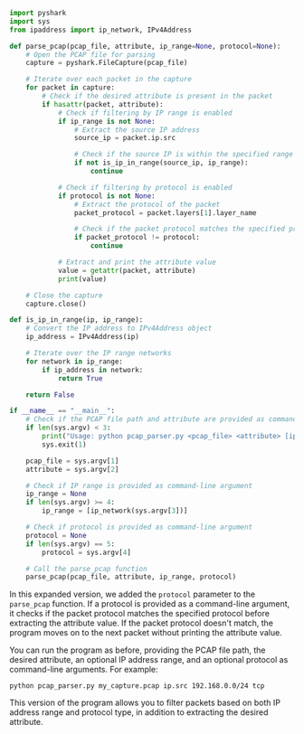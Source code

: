 ```python
import pyshark
import sys
from ipaddress import ip_network, IPv4Address

def parse_pcap(pcap_file, attribute, ip_range=None, protocol=None):
    # Open the PCAP file for parsing
    capture = pyshark.FileCapture(pcap_file)

    # Iterate over each packet in the capture
    for packet in capture:
        # Check if the desired attribute is present in the packet
        if hasattr(packet, attribute):
            # Check if filtering by IP range is enabled
            if ip_range is not None:
                # Extract the source IP address
                source_ip = packet.ip.src

                # Check if the source IP is within the specified range
                if not is_ip_in_range(source_ip, ip_range):
                    continue

            # Check if filtering by protocol is enabled
            if protocol is not None:
                # Extract the protocol of the packet
                packet_protocol = packet.layers[1].layer_name

                # Check if the packet protocol matches the specified protocol
                if packet_protocol != protocol:
                    continue

            # Extract and print the attribute value
            value = getattr(packet, attribute)
            print(value)

    # Close the capture
    capture.close()

def is_ip_in_range(ip, ip_range):
    # Convert the IP address to IPv4Address object
    ip_address = IPv4Address(ip)

    # Iterate over the IP range networks
    for network in ip_range:
        if ip_address in network:
            return True

    return False

if __name__ == "__main__":
    # Check if the PCAP file path and attribute are provided as command-line arguments
    if len(sys.argv) < 3:
        print("Usage: python pcap_parser.py <pcap_file> <attribute> [ip_range] [protocol]")
        sys.exit(1)

    pcap_file = sys.argv[1]
    attribute = sys.argv[2]

    # Check if IP range is provided as command-line argument
    ip_range = None
    if len(sys.argv) >= 4:
        ip_range = [ip_network(sys.argv[3])]

    # Check if protocol is provided as command-line argument
    protocol = None
    if len(sys.argv) == 5:
        protocol = sys.argv[4]

    # Call the parse_pcap function
    parse_pcap(pcap_file, attribute, ip_range, protocol)
```

In this expanded version, we added the `protocol` parameter to the `parse_pcap` function. If a protocol is provided as a command-line argument, it checks if the packet protocol matches the specified protocol before extracting the attribute value. If the packet protocol doesn't match, the program moves on to the next packet without printing the attribute value.

You can run the program as before, providing the PCAP file path, the desired attribute, an optional IP address range, and an optional protocol as command-line arguments. For example:

```
python pcap_parser.py my_capture.pcap ip.src 192.168.0.0/24 tcp
```

This version of the program allows you to filter packets based on both IP address range and protocol type, in addition to extracting the desired attribute.